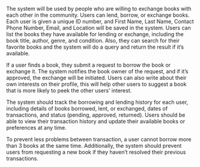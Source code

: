 The system will be used by people who are willing to exchange books with each other in the community. Users can lend, borrow, or exchange books. Each user is given a unique ID number, and First Name, Last Name, Contact Phone Number, Email, and Location will be saved in the system. Users can list the books they have available for lending or exchange, including the book title, author, genre, and condition. Also, they can search for their favorite books and the system will do a query and return the result if it’s available.

If a user finds a book, they submit a request to borrow the book or exchange it. The system notifies the book owner of the request, and if it’s approved, the exchange will be initiated. Users can also write about their own interests on their profile, this will help other users to suggest a book that is more likely to peek the other users’ interest.

The system should track the borrowing and lending history for each user, including details of books borrowed, lent, or exchanged, dates of transactions, and status (pending, approved, returned). Users should be able to view their transaction history and update their available books or preferences at any time.

To prevent less problems between transaction, a user cannot borrow more than 3 books at the same time. Additionally, the system should prevent users from requesting a new book if they haven’t resolved their previous transactions.
